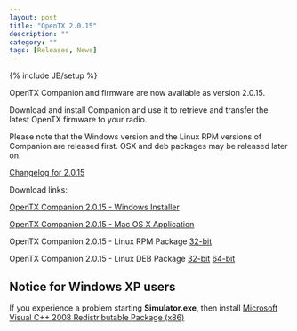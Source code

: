 ```yaml
---
layout: post
title: "OpenTX 2.0.15"
description: ""
category: ""
tags: [Releases, News]
---
```

{% include JB/setup %}

OpenTX Companion and firmware are now available as version 2.0.15.
 
Download and install Companion and use it to retrieve and transfer the latest OpenTX firmware to your radio.

Please note that the Windows version and the Linux RPM versions of Companion are released first. OSX and deb packages may be released later on.

[Changelog for 2.0.15](https://github.com/opentx/opentx/releases/tag/2.0.15)

Download links:

[OpenTX Companion 2.0.15 - Windows Installer](http://downloads-20.open-tx.org/companion/companionInstall_2.0.15.exe)

[OpenTX Companion 2.0.15 - Mac OS X Application](http://downloads-20.open-tx.org/companion/companion-macosx-2.0.15.dmg)

OpenTX Companion 2.0.15 - Linux RPM Package [32-bit](http://downloads-20.open-tx.org/companion/companion-2.0.15-i686.rpm)

OpenTX Companion 2.0.15 - Linux DEB Package [32-bit](http://downloads-20.open-tx.org/companion/companion_2.0.15.deb) [64-bit](http://downloads-20.open-tx.org/companion/companion_2.0.15_amd64.deb)

## Notice for Windows XP users
If you experience a problem starting **Simulator.exe**, then install [Microsoft Visual C++ 2008 Redistributable Package (x86)](http://www.microsoft.com/en-us/download/details.aspx?id=29)
